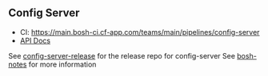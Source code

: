 ## Config Server

* CI: <https://main.bosh-ci.cf-app.com/teams/main/pipelines/config-server>
* [API Docs](docs/api.md)


See [config-server-release](https://github.com/cloudfoundry/config-server-release) for the release repo for config-server
See [bosh-notes](https://github.com/cloudfoundry/bosh-notes/blob/master/finished/config-server.md) for more information
